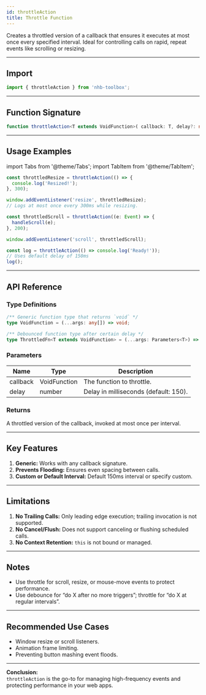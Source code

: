 ```yaml
---
id: throttleAction
title: Throttle Function
---
```


Creates a throttled version of a callback that ensures it executes at most once every specified interval. Ideal for controlling calls on rapid, repeat events like scrolling or resizing.

---

## Import

```typescript
import { throttleAction } from 'nhb-toolbox';
```

---

## Function Signature

```typescript
function throttleAction<T extends VoidFunction>( callback: T, delay?: number): ThrottledFn<T>
```

---

## Usage Examples

import Tabs from '@theme/Tabs';
import TabItem from '@theme/TabItem';

<Tabs>
<TabItem value="Basic" label="Throttle Window Resize">

```typescript
const throttledResize = throttleAction(() => {
  console.log('Resized!');
}, 300);

window.addEventListener('resize', throttledResize);
// Logs at most once every 300ms while resizing.
```

</TabItem>
<TabItem value="Scroll Handler" label="Scroll Events">

```typescript
const throttledScroll = throttleAction((e: Event) => {
  handleScroll(e);
}, 200);

window.addEventListener('scroll', throttledScroll);
```

</TabItem>
<TabItem value="Default Delay" label="Default Delay">

```typescript
const log = throttleAction(() => console.log('Ready!'));
// Uses default delay of 150ms
log();
```

</TabItem>
</Tabs>

---

## API Reference

### Type Definitions

```ts
/** Generic function type that returns `void` */
type VoidFunction = (...args: any[]) => void;

/** Debounced function type after certain delay */
type ThrottledFn<T extends VoidFunction> = (...args: Parameters<T>) => void;
```

### Parameters

| Name      | Type        | Description                                               |
|-----------|-------------|----------------------------------------------------------|
| callback  | VoidFunction| The function to throttle.                                |
| delay     | number      | Delay in milliseconds (default: 150).                    |

### Returns

A throttled version of the callback, invoked at most once per interval.

---

## Key Features

1. **Generic:** Works with any callback signature.
2. **Prevents Flooding:** Ensures even spacing between calls.
3. **Custom or Default Interval:** Default 150ms interval or specify custom.

---

## Limitations

1. **No Trailing Calls:** Only leading edge execution; trailing invocation is not supported.
2. **No Cancel/Flush:** Does not support canceling or flushing scheduled calls.
3. **No Context Retention:** `this` is not bound or managed.

---

## Notes

- Use throttle for scroll, resize, or mouse-move events to protect performance.
- Use debounce for “do X after no more triggers”; throttle for “do X at regular intervals”.

---

## Recommended Use Cases

- Window resize or scroll listeners.
- Animation frame limiting.
- Preventing button mashing event floods.

---

**Conclusion:**  
`throttleAction` is the go-to for managing high-frequency events and protecting performance in your web apps.
